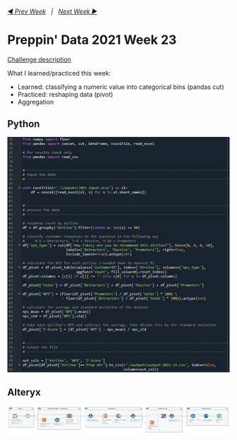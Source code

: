<h6><a href="..\preppin-data-2021-22\README.md">◀  Prev Week</a>&nbsp;&nbsp;&nbsp;|&nbsp;&nbsp;&nbsp;<a href="..\preppin-data-2021-24\README.md">Next Week  ▶</a></h6>

# Preppin' Data 2021 Week 23

[Challenge description](https://preppindata.blogspot.com/2021/06/2021-week-23-nps-for-airlines.html)

What I learned/practiced this week:
* Learned: classifying a numeric value into categorical bins (pandas cut)
* Practiced: reshaping data (pivot)
* Aggregation

## Python
<a href="preppin-data-2021-23.py">
<img src="img-python-code-2021-23.png?raw=true" alt="Python code">
</a>

## Alteryx
<a href="preppin-data-2021-23.yxzp">
<img src="img-alteryx-2021-23.png?raw=true" alt="Alteryx workflow">
</a>
